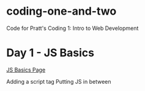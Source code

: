 # coding-one-and-two
Code for Pratt's Coding 1: Intro to Web Development

# Day 1 - JS Basics

[JS Basics Page](https://mandeldl.github.io/coding-one-and-two/js-basics/js-basics.html)

Adding a script tag
Putting JS in between <script>
Fetching a file using <script src=””> (need for jQuery)
 
Common commands: console.log, alert, document.querySelector
 
Variables - for storing values
 
Functions - for executing a series of tasks
 
Types (String, Number, Boolean, Array, Object, Function)

Starting with jQuery

[jQuery Basics Page](https://mandeldl.github.io/coding-one-and-two/jquery-basics/jquery-basics.html)

# Day 2 - jQuery
 
Most common design JS things: changing styles, changing classes, show/hiding stuff

[jQuery Tricks page](https://mandeldl.github.io/coding-one-and-two/jquery-tricks/)

## jQuery Plugins

Slick (a Carousel/image slider) - http://kenwheeler.github.io/slick/

ScrollMe (fun animations as you scroll) - http://scrollme.nckprsn.com/

More - https://speckyboy.com/free-jquery-plugins/
